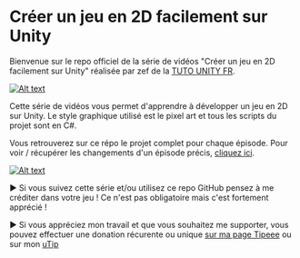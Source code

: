 # Créer un jeu en 2D facilement sur Unity
Bienvenue sur le repo officiel de la série de vidéos "Créer un jeu en 2D facilement sur Unity" réalisée par zef de la [TUTO UNITY FR](https://www.youtube.com/c/tutounityfr).

[![Alt text](https://www.tutounity.fr/upload/thumbnail-serie2D-2020.jpg)](https://www.youtube.com/playlist?list=PLUWxWDlz8PYKnrd27LTqOxL2lr3KhEVRT)

Cette série de vidéos vous permet d'apprendre à développer un jeu en 2D sur Unity. Le style graphique utilisé est le pixel art et tous les scripts du projet sont en C#.

Vous retrouverez sur ce répo le projet complet pour chaque épisode. Pour voir / récupérer les changements d'un épisode précis, [cliquez ici](https://github.com/TUTOUNITYFR/creer-un-jeu-en-2d-facilement-unity/commits/master).

[![Alt text](https://www.tutounity.fr/img/soutenir/tipeee-small.png)](https://fr.tipeee.com/tuto-unity-fr)

► Si vous suivez cette série et/ou utilisez ce repo GitHub pensez à me créditer dans votre jeu ! Ce n'est pas obligatoire mais c'est fortement apprécié !

► Si vous appréciez mon travail et que vous souhaitez me supporter, vous pouvez effectuer une donation récurente ou unique [sur ma page Tipeee](https://fr.tipeee.com/tuto-unity-fr) ou sur mon [uTip](https://utip.io/tutounityfr)
